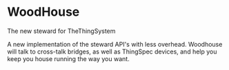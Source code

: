 # WoodHouse
The new steward for TheThingSystem

A new implementation of the steward API's with less overhead.  Woodhouse will talk to cross-talk bridges,
as well as ThingSpec devices, and help you keep you house running the way you want.
